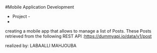 #Mobile Application Development
- Project -
- 
creating a mobile app that allows to manage a list of Posts. These Posts
retrieved from the following REST API :https://dummyapi.io/data/v1/post

realized by: LABAALLI MAHJOUBA 
